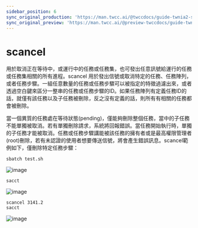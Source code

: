 ```yaml
---
sidebar_position: 6
sync_original_production: 'https://man.twcc.ai/@twccdocs/guide-twnia2-scancel-zh' 
sync_original_preview: 'https://man.twcc.ai/@preview-twccdocs/guide-twnia2-scancel-zh'
---
```


# scancel

用於取消正在等待中，或運行中的任務或任務集，也可發出任意訊號給運行的任務或任務集相關的所有進程。scancel 用於發出信號或取消特定的任務、任務陣列，或者任務步驟。一組任意數量的任務或任務步驟可以被指定的特徵過濾出來，或者透過空白鍵來區分一整串的任務或任務步驟的ID。如果任務陣列有定義任務ID的話，就僅有該任務以及子任務被刪除，反之沒有定義的話，則所有有相關的任務都會被刪除。

當一個異質的任務處在等待狀態(pending)，僅能夠刪除整個任務，當中的子任務不能單獨被取消。若有單獨刪除請求，系統將回報錯誤。當任務開始執行時，單獨的子任務才能被取消。任務或任務步驟講能被該任務的擁有者或是最高權限管理者(root)刪除，若有未認證的使用者想要傳送信號，將會產生錯誤訊息。scancel範例如下，僅刪除特定任務步驟：


```
sbatch test.sh 
```
![image](https://user-images.githubusercontent.com/109254397/184574850-4a9d99f4-356e-4e2a-af18-cc30ae7485dc.png)
```
sacct
```
![image](https://user-images.githubusercontent.com/109254397/184574868-bbd14510-f46a-45dc-b60b-4db7633c7e4b.png)
```
scancel 3141.2
sacct
```
![image](https://user-images.githubusercontent.com/109254397/184574922-197444a8-f091-4a18-94d2-6f0cc3e7f0e3.png)

